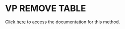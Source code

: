 <!---->
# VP REMOVE TABLE

Click [here](https://developer.4d.com/docs/20/ViewPro/method-list#vp-remove-table) to access the documentation for this method.

